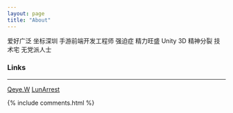 ```yaml
---
layout: page
title: "About"
---
```



<span class="tag">爱好广泛</span>
<span class="tag">坐标深圳</span>
<span class="tag">手游前端开发工程师</span>
<span class="tag">强迫症</span>
<span class="tag">精力旺盛</span>
<span class="tag">Unity 3D</span>
<span class="tag">精神分裂</span>
<span class="tag">技术宅</span>
<span class="tag">无党派人士</span>


### Links

----------

<a href="http://leitai.wang" class="tag">Qeye.W</a>
<a href="http://lunarrest.github.io" class="tag">LunArrest</a>

{% include comments.html %}
